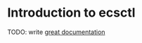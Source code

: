 # Introduction to ecsctl

TODO: write [great documentation](http://jacobian.org/writing/what-to-write/)
